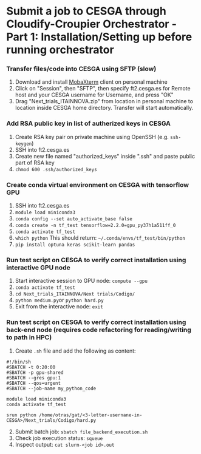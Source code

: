 # Submit a job to CESGA through Cloudify-Croupier Orchestrator - Part 1: Installation/Setting up before running orchestrator
### Transfer files/code into CESGA using SFTP (slow)
1. Download and install [MobaXterm](https://mobaxterm.mobatek.net/) client on personal machine
2. Click on "Session", then "SFTP", then specify ft2.cesga.es for Remote host and your CESGA username for Username, and press "OK"
3. Drag "Next_trials_ITAINNOVA.zip" from location in personal machine to location inside CESGA home directory. Transfer will start automatically.

### Add RSA public key in list of autherized keys in CESGA 
1. Create RSA key pair on private machine using OpenSSH (e.g. `ssh-keygen`)
2. SSH into ft2.cesga.es
3. Create new file named "authorized_keys" inside ".ssh" and paste public part of RSA key
4. `chmod 600 .ssh/authorized_keys`

### Create conda virtual environment on CESGA with tensorflow **GPU**
1. SSH into ft2.cesga.es
2. `module load miniconda3`
3. `conda config --set auto_activate_base false`
4. `conda create -n tf_test tensorflow=2.2.0=gpu_py37h1a511ff_0`
5. `conda activate tf_test`
6. `which python` This should return: `~/.conda/envs/tf_test/bin/python`
7. `pip install optuna keras scikit-learn pandas`

### Run test script on CESGA to verify correct installation using interactive **GPU** node 
1. Start interactive session to GPU node: `compute --gpu`
2. `conda activate tf_test`
3. `cd Next_trials_ITAINNOVA/Next trials/Codigo/`
4. `python medium.py`or `python hard.py`
5. Exit from the interactive node: `exit`

### Run test script on CESGA to verify correct installation using back-end node (requires code refactoring for reading/writing to path in HPC)
1. Create `.sh` file and add the following as content:
```#!/bin/bash
#!/bin/sh
#SBATCH -t 0:20:00
#SBATCH -p gpu-shared
#SBATCH --gres gpu:1
#SBATCH --qos=urgent
#SBATCH --job-name my_python_code

module load miniconda3
conda activate tf_test

srun python /home/otras/gat/<3-letter-usernane-in-CESGA>/Next_trials/Codigo/hard.py
```
2. Submit batch job: `sbatch file_backend_execution.sh`
3. Check job execution status: `squeue`
4. Inspect output: `cat slurm-<job id>.out`
